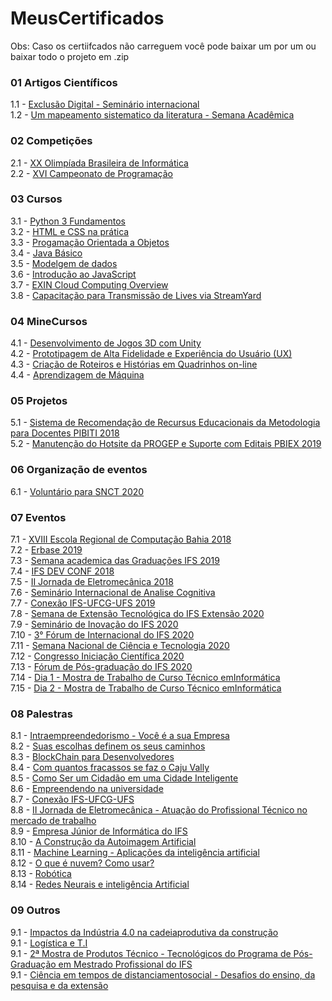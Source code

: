 # MeusCertificados

  Obs: Caso os certiifcados não carreguem você pode baixar um por um ou baixar todo o projeto em .zip

### 01 Artigos Científicos
1.1 - [Exclusão Digital - Seminário internacional](https://github.com/Akeu-Andrade/MeusCertificados/tree/main/01%20-%20Artigos)<br/>
1.2 - [Um mapeamento sistematico da literatura - Semana Acadêmica](https://github.com/Akeu-Andrade/MeusCertificados/tree/main/01%20-%20Artigos)<br/>

### 02 Competições
2.1 - [XX Olimpíada Brasileira de Informática](https://github.com/Akeu-Andrade/MeusCertificados/tree/main/02%20-%20Competi%C3%A7%C3%B5es)<br/>
2.2 - [XVI Campeonato de Programação](https://github.com/Akeu-Andrade/MeusCertificados/tree/main/02%20-%20Competi%C3%A7%C3%B5es)<br/>

### 03 Cursos
3.1 - [Python 3 Fundamentos](https://github.com/Akeu-Andrade/MeusCertificados/tree/main/03%20-%20Cursos)<br/>
3.2 - [HTML e CSS na prática](https://github.com/Akeu-Andrade/MeusCertificados/tree/main/03%20-%20Cursos)<br/>
3.3 - [Progamação Orientada a Objetos](https://github.com/Akeu-Andrade/MeusCertificados/tree/main/03%20-%20Cursos)<br/>
3.4 - [Java Básico](https://github.com/Akeu-Andrade/MeusCertificados/tree/main/03%20-%20Cursos)<br/>
3.5 - [Modelgem de dados](https://github.com/Akeu-Andrade/MeusCertificados/tree/main/03%20-%20Cursos)<br/>
3.6 - [Introdução ao JavaScript](https://github.com/Akeu-Andrade/MeusCertificados/tree/main/03%20-%20Cursos)<br/>
3.7 - [EXIN Cloud Computing Overview](https://github.com/Akeu-Andrade/MeusCertificados/tree/main/03%20-%20Cursos)<br/>
3.8 - [Capacitação para Transmissão de Lives via StreamYard](https://github.com/Akeu-Andrade/MeusCertificados/tree/main/03%20-%20Cursos)<br/>

### 04 MineCursos
4.1 - [Desenvolvimento de Jogos 3D com Unity](https://github.com/Akeu-Andrade/MeusCertificados/tree/main/04%20-%20MineCursos)<br/>
4.2 - [Prototipagem de Alta Fidelidade e Experiência do Usuário (UX)](https://github.com/Akeu-Andrade/MeusCertificados/tree/main/04%20-%20MineCursos)<br/>
4.3 - [Criação de Roteiros e Histórias em Quadrinhos on-line](https://github.com/Akeu-Andrade/MeusCertificados/tree/main/04%20-%20MineCursos)<br/>
4.4 - [Aprendizagem de Máquina](https://github.com/Akeu-Andrade/MeusCertificados/tree/main/04%20-%20MineCursos)<br/>

### 05 Projetos
5.1 - [Sistema de Recomendação de Recursus Educacionais da Metodologia para Docentes PIBITI 2018](https://github.com/Akeu-Andrade/MeusCertificados/tree/main/05%20-%20Projetos)<br/>
5.2 - [Manutenção do Hotsite da PROGEP e Suporte com Editais PBIEX 2019](https://github.com/Akeu-Andrade/MeusCertificados/tree/main/05%20-%20Projetos)<br/>

### 06 Organização de eventos
6.1 - [Voluntário para SNCT 2020](https://github.com/Akeu-Andrade/MeusCertificados/tree/main/06%20-%20Organiza%C3%A7%C3%A3o%20de%20eventos)<br/>

### 07 Eventos
7.1 - [XVIII Escola Regional de Computação Bahia 2018](https://github.com/Akeu-Andrade/MeusCertificados/tree/main/07%20-%20Eventos)<br/>
7.2 - [Erbase 2019](https://github.com/Akeu-Andrade/MeusCertificados/tree/main/07%20-%20Eventos)<br/>
7.3 - [Semana academica das Graduações IFS 2019](https://github.com/Akeu-Andrade/MeusCertificados/tree/main/07%20-%20Eventos)<br/>
7.4 - [IFS DEV CONF 2018](https://github.com/Akeu-Andrade/MeusCertificados/tree/main/07%20-%20Eventos)<br/>
7.5 - [II Jornada de Eletromecânica 2018](https://github.com/Akeu-Andrade/MeusCertificados/tree/main/07%20-%20Eventos)<br/>
7.6 - [Seminário Internacional de Analise Cognitiva](https://github.com/Akeu-Andrade/MeusCertificados/tree/main/07%20-%20Eventos)<br/>
7.7 - [Conexão IFS-UFCG-UFS 2019](https://github.com/Akeu-Andrade/MeusCertificados/tree/main/07%20-%20Eventos)<br/>
7.8 - [Semana de Extensão Tecnológica do IFS Extensão 2020](https://github.com/Akeu-Andrade/MeusCertificados/tree/main/07%20-%20Eventos)<br/>
7.9 - [Seminário de Inovação do IFS 2020](https://github.com/Akeu-Andrade/MeusCertificados/tree/main/07%20-%20Eventos)<br/>
7.10 - [3° Fórum de Internacional do IFS 2020](https://github.com/Akeu-Andrade/MeusCertificados/tree/main/07%20-%20Eventos)<br/>
7.11 - [Semana Nacional de Ciência e Tecnologia 2020](https://github.com/Akeu-Andrade/MeusCertificados/tree/main/07%20-%20Eventos)<br/>
7.12 - [Congresso Iniciação Científica 2020](https://github.com/Akeu-Andrade/MeusCertificados/tree/main/07%20-%20Eventos)<br/>
7.13 - [Fórum de Pós-graduação do IFS 2020](https://github.com/Akeu-Andrade/MeusCertificados/tree/main/07%20-%20Eventos)<br/>
7.14 - [Dia 1 - Mostra de Trabalho de Curso Técnico emInformática](https://github.com/Akeu-Andrade/MeusCertificados/tree/main/07%20-%20Eventos)<br/>
7.15 - [Dia 2 - Mostra de Trabalho de Curso Técnico emInformática](https://github.com/Akeu-Andrade/MeusCertificados/tree/main/07%20-%20Eventos)<br/>

### 08 Palestras
8.1 - [Intraempreendedorismo - Você é a sua Empresa](https://github.com/Akeu-Andrade/MeusCertificados/tree/main/08%20-%20Palestras)<br/>
8.2 - [Suas escolhas definem os seus caminhos](https://github.com/Akeu-Andrade/MeusCertificados/tree/main/08%20-%20Palestras)<br/>
8.3 - [BlockChain para Desenvolvedores](https://github.com/Akeu-Andrade/MeusCertificados/tree/main/08%20-%20Palestras)<br/>
8.4 - [Com quantos fracassos se faz o Caju Vally](https://github.com/Akeu-Andrade/MeusCertificados/tree/main/08%20-%20Palestras)<br/>
8.5 - [Como Ser um Cidadão em uma Cidade Inteligente](https://github.com/Akeu-Andrade/MeusCertificados/tree/main/08%20-%20Palestras)<br/>
8.6 - [Empreendendo na universidade](https://github.com/Akeu-Andrade/MeusCertificados/tree/main/08%20-%20Palestras)<br/>
8.7 - [Conexão IFS-UFCG-UFS](https://github.com/Akeu-Andrade/MeusCertificados/tree/main/08%20-%20Palestras)<br/>
8.8 - [II Jornada de Eletromecânica - Atuação do Profissional Técnico no mercado de trabalho](https://github.com/Akeu-Andrade/MeusCertificados/tree/main/08%20-%20Palestras)<br/>
8.9 - [Empresa Júnior de Informática do IFS](https://github.com/Akeu-Andrade/MeusCertificados/tree/main/08%20-%20Palestras)<br/>
8.10 - [A Construção da Autoimagem Artificial](https://github.com/Akeu-Andrade/MeusCertificados/tree/main/08%20-%20Palestras)<br/>
8.11 - [Machine Learning - Aplicações da inteligência artificial](https://github.com/Akeu-Andrade/MeusCertificados/tree/main/08%20-%20Palestras)<br/>
8.12 - [O que é nuvem? Como usar?](https://github.com/Akeu-Andrade/MeusCertificados/tree/main/08%20-%20Palestras)<br/>
8.13 - [Robótica](https://github.com/Akeu-Andrade/MeusCertificados/tree/main/08%20-%20Palestras)<br/>
8.14 - [Redes Neurais e inteligência Artificial](https://github.com/Akeu-Andrade/MeusCertificados/tree/main/08%20-%20Palestras)<br/>

### 09 Outros
9.1 - [Impactos da Indústria 4.0 na cadeiaprodutiva da construção](https://github.com/Akeu-Andrade/MeusCertificados/tree/main/09%20-%20Outros)<br/>
9.1 - [Logística e T.I](https://github.com/Akeu-Andrade/MeusCertificados/tree/main/09%20-%20Outros)<br/>
9.1 - [2ª Mostra de Produtos Técnico - Tecnológicos do Programa de Pós-Graduação em Mestrado Profissional do IFS](https://github.com/Akeu-Andrade/MeusCertificados/tree/main/09%20-%20Outros)<br/>
9.1 - [Ciência em tempos de distanciamentosocial - Desafios do ensino, da pesquisa e da extensão](https://github.com/Akeu-Andrade/MeusCertificados/tree/main/09%20-%20Outros)<br/>




